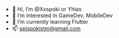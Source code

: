 - 👋 Hi, I’m @Xxspoki or Yhlas
- 👀 I’m interested in GameDev, MobileDev
- 🌱 I’m currently learning Flutter
- 📫 spispokistm@gmail.com
